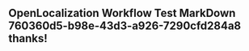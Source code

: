 <properties
ms.topic="hero-topic"
ms.test1="hero-topic"
ms.test2="test"/>

## OpenLocalization Workflow Test MarkDown 760360d5-b98e-43d3-a926-7290cfd284a8 thanks!
